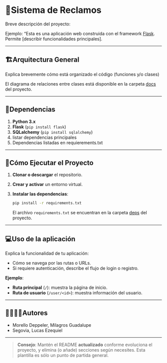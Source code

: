 # 🐍Sistema de Reclamos

Breve descripción del proyecto:

Ejemplo: “Esta es una aplicación web construida con el framework [Flask](https://flask.palletsprojects.com/). Permite [describir funcionalidades principales].

---
## 🏗Arquitectura General

Explica brevemente cómo está organizado el código (funciones y/o clases)

El diagrama de relaciones entre clases está disponible en la carpeta [docs](./docs) del proyecto.

---
## 📑Dependencias

1. **Python 3.x**
2. **Flask** (`pip install flask`)
3. **SQLalchemy** (`pip install sqlalchemy`)
4. listar dependencias principales
5. Dependencias listadas en requierements.txt

---
## 🚀Cómo Ejecutar el Proyecto
1. **Clonar o descargar** el repositorio.

2. **Crear y activar** un entorno virtual.

3. **Instalar las dependencias**:
   ```bash
   pip install -r requirements.txt
   ```
   El archivo `requirements.txt` se encuentran en la carpeta [deps](./deps) del proyecto.
---

## 💻Uso de la aplicación

Explica la funcionalidad de tu aplicación:  
- Cómo se navega por las rutas o URLs.
- Si requiere autenticación, describe el flujo de login o registro.

**Ejemplo**:
- **Ruta principal** (`/`): muestra la página de inicio.
- **Ruta de usuario** (`/user/<id>`): muestra información del usuario.

---

## 🙎‍♀️🙎‍♂️Autores

- Morello Deppeler, Milagros Guadalupe
- Segovia, Lucas Ezequiel

---

> **Consejo**: Mantén el README **actualizado** conforme evoluciona el proyecto, y elimina (o añade) secciones según necesites. Esta plantilla es sólo un punto de partida general.
